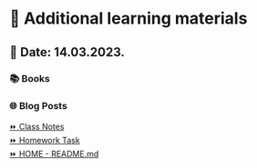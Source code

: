# 📖 Additional learning materials
## 📅 Date: 14.03.2023.

### 📚 Books

### 🌐 Blog Posts


[:fast_forward: Class Notes](/devops-mentorship-program/03-march/week-5-140323/00-class-notes.md)  
[:fast_forward: Homework Task](/devops-mentorship-program/03-march/week-5-140323/01-homework.md)  
[:fast_forward: HOME - README.md](https://github.com/allops-solutions/devops-aws-mentorship-program#devops-mentorship-program)
